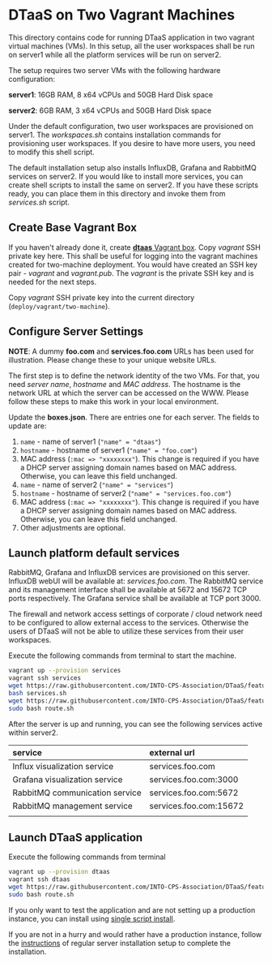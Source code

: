 # DTaaS on Two Vagrant Machines

This directory contains code for running DTaaS application in two vagrant virtual machines (VMs). In this setup, all the user workspaces shall be run on server1 while all the platform services will be run on server2.

The setup requires two server VMs with the following hardware configuration:

**server1**: 16GB RAM, 8 x64 vCPUs and 50GB Hard Disk space

**server2**: 6GB RAM, 3 x64 vCPUs and 50GB Hard Disk space

Under the default configuration, two user workspaces are provisioned on server1. The _workspaces.sh_ contains installation commands for provisioning user workspaces. If you desire to have more users, you need to modify this shell script.

The default installation setup also installs InfluxDB, Grafana and RabbitMQ services on server2. If you would like to install more services, you can create shell scripts to install the same on server2. If you have these scripts ready, you can place them in this directory and invoke them from _services.sh_ script.

## Create Base Vagrant Box

If you haven't already done it, create [**dtaas** Vagrant box](../make_boxes/dtaas/README.md). Copy _vagrant_ SSH private key here. This shall be useful for logging into the vagrant machines created for two-machine deployment. You would have created an SSH key pair - _vagrant_ and _vagrant.pub_. The _vagrant_ is the private SSH key and is needed for the next steps.

Copy _vagrant_ SSH private key into the current directory (`deploy/vagrant/two-machine`).

## Configure Server Settings

**NOTE**: A dummy **foo.com** and **services.foo.com**  URLs has been used for illustration. Please change these to your unique website URLs.

The first step is to define the network identity of the two VMs. For that, you need _server name_, _hostname_ and _MAC address_. The hostname is the network URL at which the server can be accessed on the WWW. Please follow these steps to make this work in your local environment.

Update the **boxes.json**. There are entries one for each server. The fields to update are:

  1. `name` - name of server1 (`"name" = "dtaas"`)
  1. `hostname` - hostname of server1 (`"name" = "foo.com"`)
  1. MAC address (`:mac => "xxxxxxxx"`). This change is required if you have a DHCP server assigning domain names based on MAC address. Otherwise, you can leave this field unchanged.
  1. `name` - name of server2 (`"name" = "services"`)
  1. `hostname` - hostname of server2 (`"name" = "services.foo.com"`)
  1. MAC address (`:mac => "xxxxxxxx"`). This change is required if you have a DHCP server assigning domain names based on MAC address. Otherwise, you can leave this field unchanged.
  1. Other adjustments are optional.

## Launch platform default services

RabbitMQ, Grafana and InfluxDB services are provisioned on this server. 
InfluxDB webUI will be available at: _services.foo.com_. The RabbitMQ service and its management interface shall be available at 5672 and 15672 TCP ports respectively. The Grafana service shall be available at TCP port 3000.

The firewall and network access settings of corporate / cloud network need to be configured to allow external access to the services. Otherwise the users of DTaaS will not be able to utilize these services from their user workspaces.

Execute the following commands from terminal to start the machine.

```bash
vagrant up --provision services
vagrant ssh services
wget https://raw.githubusercontent.com/INTO-CPS-Association/DTaaS/feature/distributed-demo/deploy/vagrant/two-machine/services.sh
bash services.sh
wget https://raw.githubusercontent.com/INTO-CPS-Association/DTaaS/feature/distributed-demo/deploy/vagrant/two-machine/services.sh
sudo bash route.sh
```

After the server is up and running, you can see the following services active within server2.

| service | external url |
|:---|:---|
| Influx visualization service | services.foo.com |
| Grafana visualization service | services.foo.com:3000 |
| RabbitMQ communication service | services.foo.com:5672 |
| RabbitMQ management service | services.foo.com:15672 |
||

## Launch DTaaS application

Execute the following commands from terminal

```bash
vagrant up --provision dtaas
vagrant ssh dtaas
wget https://raw.githubusercontent.com/INTO-CPS-Association/DTaaS/feature/distributed-demo/deploy/vagrant/route.sh
sudo bash route.sh
```

If you only want to test the application and are not setting up a production instance, you can install using [single script install](../../single-script-install.sh).

If you are not in a hurry and would rather have a production instance, follow the [instructions](../../README.md) of regular server installation setup to complete the installation.

